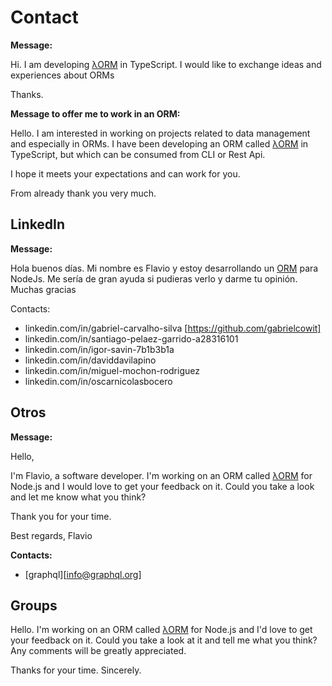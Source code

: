 # Contact

**Message:**

Hi.
I am developing [λORM](https://www.npmjs.com/package/lambdaorm) in TypeScript.
I would like to exchange ideas and experiences about ORMs

Thanks.

**Message to offer me to work in an ORM:**

Hello.
I am interested in working on projects related to data management and especially in ORMs.
I have been developing an ORM called [λORM](https://www.npmjs.com/package/lambdaorm) in TypeScript, but which can be consumed from CLI or Rest Api.

I hope it meets your expectations and can work for you.

From already thank you very much.

## LinkedIn

**Message:**

Hola buenos días. Mi nombre es Flavio y estoy desarrollando un [ORM](https://www.npmjs.com/package/lambdaorm) para NodeJs.
Me sería de gran ayuda si pudieras verlo y darme tu opinión.
Muchas gracias

Contacts:

- linkedin.com/in/gabriel-carvalho-silva [https://github.com/gabrielcowit]
- linkedin.com/in/santiago-pelaez-garrido-a28316101
- linkedin.com/in/igor-savin-7b1b3b1a
- linkedin.com/in/daviddavilapino
- linkedin.com/in/miguel-mochon-rodriguez
- linkedin.com/in/oscarnicolasbocero

## Otros

**Message:**

Hello,

I'm Flavio, a software developer. I'm working on an ORM called [λORM](https://www.npmjs.com/package/lambdaorm) for Node.js and I would love to get your feedback on it. Could you take a look and let me know what you think?

Thank you for your time.

Best regards,
Flavio

**Contacts:**

- [graphql][info@graphql.org]

## Groups

Hello. I'm working on an ORM called [λORM](https://www.npmjs.com/package/lambdaorm) for Node.js and I'd love to get your feedback on it. Could you take a look at it and tell me what you think?
Any comments will be greatly appreciated.

Thanks for your time.
Sincerely.
